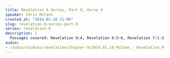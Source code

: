 ```yaml
--- 
title: Revelation 9 Series, Part 9, Verse 4
speaker: Chris McCann
created_at: "2014-01-10 21:00"
slug: revelation-9-series-part-9
series: revelation-9
description: |
  Passages covered: Revelation 9:4, Revelation 6:5-6, Revelation 7:1-3, Revelation 9:15-19, Revelation 22:10-11, Ephesians 1:13, 2 Corinthians 1:21-22.
audio: 
- /audio/studies/revelation/chapter-9/2014.01.10_McCann_-_Revelation_9_Series_Part_9.yaml
---
```

